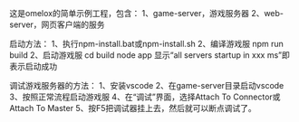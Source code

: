 ﻿这是omelox的简单示例工程，包含：
1、game-server，游戏服务器
2、web-server，网页客户端的服务

启动方法：
1、执行npm-install.bat或npm-install.sh
2、编译游戏服
npm run build
2、启动游戏服
cd build
node app
显示“all servers startup in xxx ms”即表示启动成功

调试游戏服务器的方法：
1、安装vscode
2、在game-server目录启动vscode
3、按照正常流程启动游戏服
4、在“调试”界面，选择Attach To Connector或Attach To Master
5、按F5把调试器挂上去，然后就可以断点调试了。